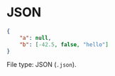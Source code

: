 # JSON

```json
{
    "a": null,
    "b": [-42.5, false, "hello"]
}
```

File type: JSON (`.json`).
